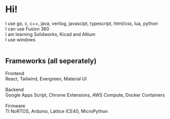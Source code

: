 # Hi!
I use go, c, c++, java, verilog, javascipt, typescript, html/css, lua, python<br>
I can use Fusion 360 <br>
I am learning Solidworks, Kicad and Altium <br>
I use windows <br>
<br>
## Frameworks (all seperately)
Frontend <br>
React, Tailwind, Evergreen, Material UI <br>
<br>
Backend <br>
Google Apps Script, Chrome Extensions, AWS Compute, Docker Containers <br>
<br>
Firmware <br>
TI NoRTOS, Arduino, Lattice ICE40, MicroPython <br>

<!--
**evanyip05/evanYip05** is a ✨ _special_ ✨ repository because its `README.md` (this file) appears on your GitHub profile.

Here are some ideas to get you started:

- 🔭 I’m currently working on ...
- 🌱 I’m currently learning ...
- 👯 I’m looking to collaborate on ...
- 🤔 I’m looking for help with ...
- 💬 Ask me about ...
- 📫 How to reach me: ...
- 😄 Pronouns: ...
- ⚡ Fun fact: ...
-->
